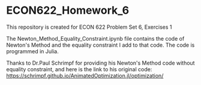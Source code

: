 # ECON622_Homework_6

This repository is created for ECON 622 Problem Set 6, Exercises 1

The Newton_Method_Equality_Constraint.ipynb file contains the code of Newton's Method and the equality constraint I add to that code. The code is programmed in Julia.

Thanks to Dr.Paul Schrimpf for providing his Newton's Method code without equality constraint, and here is the link to his original code: https://schrimpf.github.io/AnimatedOptimization.jl/optimization/   
